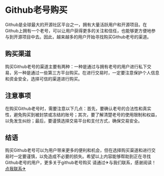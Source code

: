 # Github老号购买

Github是全球最大的开源社区平台之一，拥有大量活跃用户和开源项目。在Github上拥有一个老号，可以让用户获得更多的关注和信任，也能够更方便地参与到开源项目中去。因此，越来越多的用户开始寻找购买Github老号的渠道。

## 购买渠道

购买Github老号的渠道主要有两种：一种是通过与拥有老号的用户进行私下交易，另一种是通过一些第三方平台购买。在进行交易时，一定要注意保护个人信息和资金安全，选择可信的渠道进行购买。

## 注意事项

在购买Github老号时，需要注意以下几点：首先，要确认老号的合法性和真实性，避免购买到被封禁或冻结的账号；其次，要了解清楚老号的使用限制和权益，以免发生纠纷；最后，要谨慎选择交易平台和支付方式，确保交易安全。

## 结语

购买Github老号可以为用户带来更多的便利和机会，但在选择购买渠道和进行交易时一定要谨慎，以免造成不必要的损失。希望以上内容能够帮助到正在寻找Github老号的用户，更多关于github老号购买 请通过✈与我们联系，感谢阅读！[点我联系✈](https://ac.G208.com)